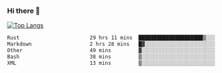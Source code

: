### Hi there 👋

<!--
**3Xpl0it3r/3Xpl0it3r** is a ✨ _special_ ✨ repository because its `README.md` (this file) appears on your GitHub profile.

Here are some ideas to get you started:

- 🔭 I’m currently working on ...
- 🌱 I’m currently learning ...
- 👯 I’m looking to collaborate on ...
- 🤔 I’m looking for help with ...
- 💬 Ask me about ...
- 📫 How to reach me: ...
- 😄 Pronouns: ...
- ⚡ Fun fact: ...
-->


[![Top Langs](https://github-readme-stats.vercel.app/api/top-langs/?username=3Xpl0it3r&layout=compact)](https://github.com/3Xpl0it3r/3Xpl0it3r)

<!--START_SECTION:waka-->

```txt
Rust                       29 hrs 11 mins  █████████████████████▒░░░   85.88 %
Markdown                   2 hrs 28 mins   █▓░░░░░░░░░░░░░░░░░░░░░░░   07.28 %
Other                      49 mins         ▓░░░░░░░░░░░░░░░░░░░░░░░░   02.42 %
Bash                       38 mins         ▒░░░░░░░░░░░░░░░░░░░░░░░░   01.90 %
XML                        13 mins         ▒░░░░░░░░░░░░░░░░░░░░░░░░   00.69 %
```

<!--END_SECTION:waka-->
